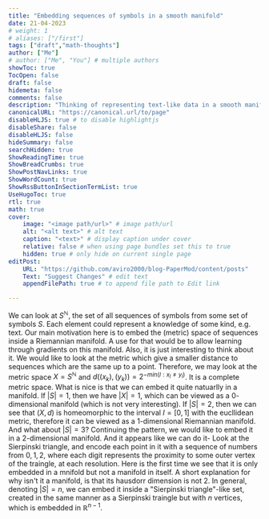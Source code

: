 ```yaml
---
title: "Embedding sequences of symbols in a smooth manifold"
date: 21-04-2023
# weight: 1
# aliases: ["/first"]
tags: ["draft","math-thoughts"]
author: ["Me"]
# author: ["Me", "You"] # multiple authors
showToc: true
TocOpen: false
draft: false
hidemeta: false
comments: false
description: "Thinking of representing text-like data in a smooth manifold"
canonicalURL: "https://canonical.url/to/page"
disableHLJS: true # to disable highlightjs
disableShare: false
disableHLJS: false
hideSummary: false
searchHidden: true
ShowReadingTime: true
ShowBreadCrumbs: true
ShowPostNavLinks: true
ShowWordCount: true
ShowRssButtonInSectionTermList: true
UseHugoToc: true
rtl: true
math: true
cover:
    image: "<image path/url>" # image path/url
    alt: "<alt text>" # alt text
    caption: "<text>" # display caption under cover
    relative: false # when using page bundles set this to true
    hidden: true # only hide on current single page
editPost:
    URL: "https://github.com/aviro2000/blog-PaperMod/content/posts"
    Text: "Suggest Changes" # edit text
    appendFilePath: true # to append file path to Edit link

---
```


We can look at $S^\mathbb{N}$, the set of all sequences of symbols from some set of symbols $S$.
Each element could represent a knowledge of some kind, e.g. text.
Our main motivation here is to embed the (metric) space of sequences inside a Riemannian manifold. A use for that would be to allow learning through gradients on this manifold. Also, it is just interesting to think about it.
We would like to look at the metric which give a smaller distance to sequences which are the same up to a point. Therefore, we may look at the metric space $X = S^\mathbb{N}$ and $d((x_k),(y_k)) = 2^{-min(l:x_l \neq y_l)}$. It is a complete metric space.
What is nice is that we can embed it quite natuarlly in a manifold.
If $|S| = 1$, then we have $|X| = 1$, which can be viewed as a $0$-dimensional manifold (which is not very interesting).
If $|S| = 2$, then we can see that $(X,d)$ is homeomorphic to the interval $I = [0,1]$ with the eucllidean metric, therefore it can be viewed as a $1$-dimensional Riemannian manifold.
And what about $|S| = 3$? Continuing the pattern, we would like to embed it in a $2$-dimensional manifold. And it appears like we can do it- Look at the Sierpinski triangle, and encode each point in it with a sequence of numbers from $0,1,2$, where each digit represents the proximity to some outer vertex of the traingle, at each resolution. Here is the first time we see that it is only embedded in a mnifold but not a manifold in itself. A short explanation for why isn't it a manifold, is that its hausdorr dimension is not 2.
In general, denoting $|S| = n$, we can embed it inside a "Sierpinski triangle"-like set, created in the same manner as a Sierpinski traingle but with $n$ vertices, which is embedded in $\mathbb{R}^{n-1}$.




